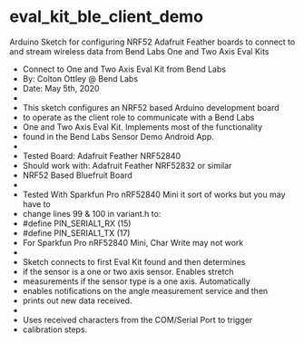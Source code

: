 # eval_kit_ble_client_demo
Arduino Sketch for configuring NRF52 Adafruit Feather boards to connect to and 
stream wireless data from Bend Labs One and Two Axis Eval Kits

 *  Connect to One and Two Axis Eval Kit from Bend Labs
 *  By: Colton Ottley @ Bend Labs
 *  Date: May 5th, 2020
 *  
 *  This sketch configures an NRF52 based Arduino development board
 *  to operate as the client role to communicate with a Bend Labs
 *  One and Two Axis Eval Kit. Implements most of the functionality
 *  found in the Bend Labs Sensor Demo Android App.
 *  
 *  Tested Board: Adafruit Feather NRF52840
 *  Should work with: Adafruit Feather NRF52832 or similar 
 *  NRF52 Based Bluefruit Board
 *  
 *  Tested With Sparkfun Pro nRF52840 Mini it sort of works but you may have to 
 *  change lines 99 & 100 in variant.h to:
 *  #define PIN_SERIAL1_RX       (15)
 *  #define PIN_SERIAL1_TX       (17)
 *  For Sparkfun Pro nRF52840 Mini, Char Write may not work
 *  
 *  Sketch connects to first Eval Kit found and then determines
 *  if the sensor is a one or two axis sensor. Enables stretch 
 *  measurements if the sensor type is a one axis. Automatically 
 *  enables notifications on the angle measurement service and then 
 *  prints out new data received. 
 *  
 *  Uses received characters from the COM/Serial Port to trigger 
 *  calibration steps. 
